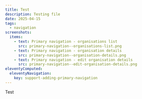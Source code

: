 ```yaml
---
title: Test
description: Testing file
date: 2025-04-15
tags:
  - navigation
screenshots:
  items:
    - text: Primary navigation - organisations list
      src: primary-navigation--organisations-list.png
    - text: Primary navigation - organisation details
      src: primary-navigation--organisation-details.png
    - text: Primary navigation - edit organisation details
      src: primary-navigation--edit-organisation-details.png
eleventyComputed:
  eleventyNavigation:
    key: support-adding-primary-navigation
---
```


Test 